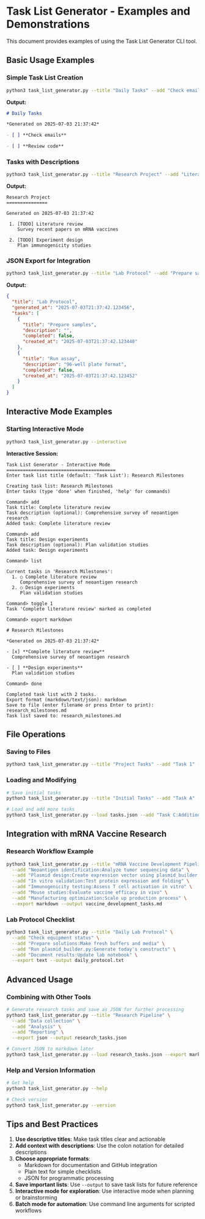 # Task List Generator - Examples and Demonstrations

This document provides examples of using the Task List Generator CLI tool.

## Basic Usage Examples

### Simple Task List Creation
```bash
python3 task_list_generator.py --title "Daily Tasks" --add "Check emails" --add "Review code" --export markdown
```

**Output:**
```markdown
# Daily Tasks

*Generated on 2025-07-03 21:37:42*

- [ ] **Check emails**

- [ ] **Review code**
```

### Tasks with Descriptions
```bash
python3 task_list_generator.py --title "Research Project" --add "Literature review:Survey recent papers on mRNA vaccines" --add "Experiment design:Plan immunogenicity studies" --export text
```

**Output:**
```
Research Project
===============

Generated on 2025-07-03 21:37:42

 1. [TODO] Literature review
    Survey recent papers on mRNA vaccines

 2. [TODO] Experiment design
    Plan immunogenicity studies
```

### JSON Export for Integration
```bash
python3 task_list_generator.py --title "Lab Protocol" --add "Prepare samples" --add "Run assay:96-well plate format" --export json
```

**Output:**
```json
{
  "title": "Lab Protocol",
  "generated_at": "2025-07-03T21:37:42.123456",
  "tasks": [
    {
      "title": "Prepare samples",
      "description": "",
      "completed": false,
      "created_at": "2025-07-03T21:37:42.123440"
    },
    {
      "title": "Run assay",
      "description": "96-well plate format",
      "completed": false,
      "created_at": "2025-07-03T21:37:42.123452"
    }
  ]
}
```

## Interactive Mode Examples

### Starting Interactive Mode
```bash
python3 task_list_generator.py --interactive
```

**Interactive Session:**
```
Task List Generator - Interactive Mode
========================================
Enter task list title (default: 'Task List'): Research Milestones

Creating task list: Research Milestones
Enter tasks (type 'done' when finished, 'help' for commands)

Command> add
Task title: Complete literature review
Task description (optional): Comprehensive survey of neoantigen research
Added task: Complete literature review

Command> add
Task title: Design experiments
Task description (optional): Plan validation studies
Added task: Design experiments

Command> list

Current tasks in 'Research Milestones':
  1. ○ Complete literature review
     Comprehensive survey of neoantigen research
  2. ○ Design experiments
     Plan validation studies

Command> toggle 1
Task 'Complete literature review' marked as completed

Command> export markdown

# Research Milestones

*Generated on 2025-07-03 21:37:42*

- [x] **Complete literature review**
  Comprehensive survey of neoantigen research

- [ ] **Design experiments**
  Plan validation studies

Command> done

Completed task list with 2 tasks.
Export format (markdown/text/json): markdown
Save to file (enter filename or press Enter to print): research_milestones.md
Task list saved to: research_milestones.md
```

## File Operations

### Saving to Files
```bash
python3 task_list_generator.py --title "Project Tasks" --add "Task 1" --add "Task 2" --export markdown --output tasks.md
```

### Loading and Modifying
```bash
# Save initial tasks
python3 task_list_generator.py --title "Initial Tasks" --add "Task A" --add "Task B" --export json --output tasks.json

# Load and add more tasks
python3 task_list_generator.py --load tasks.json --add "Task C:Additional task" --export markdown --output updated_tasks.md
```

## Integration with mRNA Vaccine Research

### Research Workflow Example
```bash
python3 task_list_generator.py --title "mRNA Vaccine Development Pipeline" \
  --add "Neoantigen identification:Analyze tumor sequencing data" \
  --add "Plasmid design:Create expression vector using plasmid_builder.py" \
  --add "In vitro validation:Test protein expression and folding" \
  --add "Immunogenicity testing:Assess T cell activation in vitro" \
  --add "Mouse studies:Evaluate vaccine efficacy in vivo" \
  --add "Manufacturing optimization:Scale up production process" \
  --export markdown --output vaccine_development_tasks.md
```

### Lab Protocol Checklist
```bash
python3 task_list_generator.py --title "Daily Lab Protocol" \
  --add "Check equipment status" \
  --add "Prepare solutions:Make fresh buffers and media" \
  --add "Run plasmid_builder.py:Generate today's constructs" \
  --add "Document results:Update lab notebook" \
  --export text --output daily_protocol.txt
```

## Advanced Usage

### Combining with Other Tools
```bash
# Generate research tasks and save as JSON for further processing
python3 task_list_generator.py --title "Research Pipeline" \
  --add "Data collection" \
  --add "Analysis" \
  --add "Reporting" \
  --export json --output research_tasks.json

# Convert JSON to markdown later
python3 task_list_generator.py --load research_tasks.json --export markdown --output final_report.md
```

### Help and Version Information
```bash
# Get help
python3 task_list_generator.py --help

# Check version
python3 task_list_generator.py --version
```

## Tips and Best Practices

1. **Use descriptive titles**: Make task titles clear and actionable
2. **Add context with descriptions**: Use the colon notation for detailed descriptions
3. **Choose appropriate formats**: 
   - Markdown for documentation and GitHub integration
   - Plain text for simple checklists
   - JSON for programmatic processing
4. **Save important lists**: Use `--output` to save task lists for future reference
5. **Interactive mode for exploration**: Use interactive mode when planning or brainstorming
6. **Batch mode for automation**: Use command line arguments for scripted workflows
